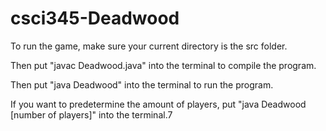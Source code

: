 # csci345-Deadwood

To run the game, make sure your current directory is the src folder.

Then put "javac Deadwood.java" into the terminal to compile the program.

Then put "java Deadwood" into the terminal to run the program.

If you want to predetermine the amount of players, put "java Deadwood [number of players]" into the terminal.7